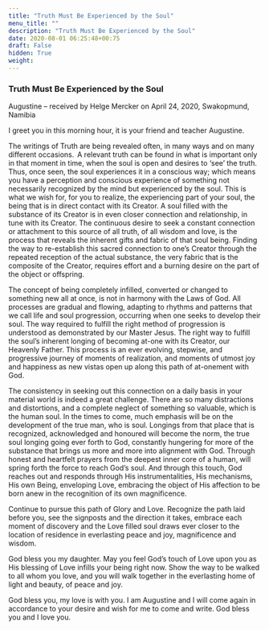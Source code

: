 ```yaml
---
title: "Truth Must Be Experienced by the Soul"
menu_title: ""
description: "Truth Must Be Experienced by the Soul"
date: 2020-08-01 06:25:48+00:75
draft: False
hidden: True
weight:
---
```

### Truth Must Be Experienced by the Soul

Augustine – received by Helge Mercker on April 24, 2020, Swakopmund, Namibia

I greet you in this morning hour, it is your friend and teacher Augustine.

The writings of Truth are being revealed often, in many ways and on many different occasions.  A relevant truth can be found in what is important only in that moment in time, when the soul is open and desires to ‘see’ the truth. Thus, once seen, the soul experiences it in a conscious way; which means you have a perception and conscious experience of something not necessarily recognized by the mind but experienced by the soul. This is what we wish for, for you to realize, the experiencing part of your soul, the being that is in direct contact with its Creator. A soul filled with the substance of its Creator is in even closer connection and relationship, in tune with its Creator. The continuous desire to seek a constant connection or attachment to this source of all truth, of all wisdom and love, is the process that reveals the inherent gifts and fabric of that soul being. Finding the way to re-establish this sacred connection to one’s Creator through the repeated reception of the actual substance, the very fabric that is the composite of the Creator, requires effort and a burning desire on the part of the object or offspring.

The concept of being completely infilled, converted or changed to something new all at once, is not in harmony with the Laws of God. All processes are gradual and flowing, adapting to rhythms and patterns that we call life and soul progression, occurring when one seeks to develop their soul. The way required to fulfill the right method of progression is understood as demonstrated by our Master Jesus. The right way to fulfill the soul’s inherent longing of becoming at-one with its Creator, our Heavenly Father. This process is an ever evolving, stepwise, and progressive journey of moments of realization, and moments of utmost joy and happiness as new vistas open up along this path of at-onement with God. 

The consistency in seeking out this connection on a daily basis in your material world is indeed a great challenge. There are so many distractions and distortions, and a complete neglect of something so valuable, which is the human soul. In the times to come, much emphasis will be on the development of the true man, who is soul. Longings from that place that is recognized, acknowledged and honoured will become the norm, the true soul longing going ever forth to God, constantly hungering for more of the substance that brings us more and more into alignment with God. Through honest and heartfelt prayers from the deepest inner core of a human, will spring forth the force to reach God’s soul. And through this touch, God reaches out and responds through His instrumentalities, His mechanisms, His own Being, enveloping Love, embracing the object of His affection to be born anew in the recognition of its own magnificence.

Continue to pursue this path of Glory and Love. Recognize the path laid before you, see the signposts and the direction it takes, embrace each moment of discovery and the Love filled soul draws ever closer to the location of residence in everlasting peace and joy, magnificence and wisdom.

God bless you my daughter. May you feel God’s touch of Love upon you as His blessing of Love infills your being right now. Show the way to be walked to all whom you love, and you will walk together in the everlasting home of light and beauty, of peace and joy. 

God bless you, my love is with you. I am Augustine and I will come again in accordance to your desire and wish for me to come and write. God bless you and I love you.
